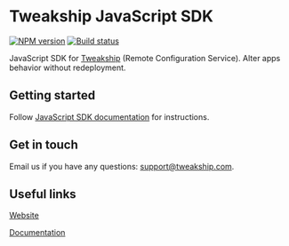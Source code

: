 # Tweakship JavaScript SDK

[![NPM version](https://badge.fury.io/js/tweakship.svg)](https://badge.fury.io/js/tweakship)
[![Build status](https://github.com/tweakship/js-sdk/actions/workflows/build-status.yml/badge.svg?branch=main)](https://github.com/tweakship/js-sdk/actions/workflows/build-status.yml)

JavaScript SDK for [Tweakship](https://tweakship.com) (Remote Configuration Service). Alter apps behavior without redeployment.

## Getting started

Follow [JavaScript SDK documentation](https://tweakship.com/docs/sdks-and-api/js) for instructions.

## Get in touch

Email us if you have any questions: <a href="mailto:support@tweakship.com">support@tweakship.com</a>.

## Useful links

[Website](https://tweakship.com/)

[Documentation](https://tweakship.com/docs)